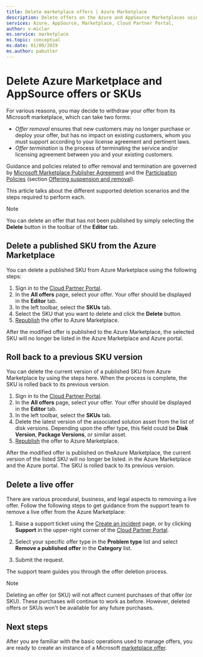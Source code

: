 ```yaml
---
title: Delete marketplace offers | Azure Marketplace 
description: Delete offers on the Azure and AppSource Marketplaces using the Cloud Partner Portal
services: Azure, AppSource, Marketplace, Cloud Partner Portal, 
author: v-miclar
ms.service: marketplace
ms.topic: conceptual
ms.date: 01/09/2019
ms.author: pabutler
---
```


# Delete Azure Marketplace and AppSource offers or SKUs

For various reasons, you may decide to withdraw your offer from its Microsoft marketplace, which can take two forms:

- *Offer removal* ensures that new customers may no longer purchase or deploy your offer, but has no impact on existing customers, whom you must support according to your license agreement and pertinent laws. 
- *Offer termination* is the process of terminating the service and/or licensing agreement between you and your existing customers. 

Guidance and policies related to offer removal and termination are governed by [Microsoft Marketplace Publisher Agreement](https://go.microsoft.com/fwlink/?LinkID=699560) and the [Participation Policies](https://azure.microsoft.com/support/legal/marketplace/participation-policies/)
(section [Offering suspension and removal](https://docs.microsoft.com/en-us/legal/marketplace/participation-policy#offering-suspension-and-removal)). 

This article talks about the different supported deletion scenarios and the steps required to perform each.  

> [!NOTE]
> You can delete an offer that has not been published by simply selecting the **Delete** button in the toolbar of the **Editor** tab.


## Delete a published SKU from the Azure Marketplace

You can delete a published SKU from Azure Marketplace using the following steps:

1.  Sign in to the [Cloud Partner Portal](https://cloudpartner.azure.com/).
2.  In the **All offers** page, select your offer.  Your offer should be displayed in the **Editor** tab.
3.  In the left toolbar, select the **SKUs** tab. 
4.  Select the SKU that you want to delete and click the **Delete** button.
5.  [Republish](./cpp-publish-offer.md) the offer to Azure Marketplace.

After the modified offer is published to the Azure Marketplace, the selected SKU will no longer be listed in the Azure Marketplace and Azure portal.


## Roll back to a previous SKU version

You can delete the current version of a published SKU from Azure Marketplace by using the steps here. When the process is complete, the SKU is rolled back to its previous version.

1. Sign in to the [Cloud Partner  Portal](https://cloudpartner.azure.com/).
2. In the **All offers** page, select your offer.  Your offer should be displayed in the **Editor** tab.
3. In the left toolbar, select the **SKUs** tab. 
4. Delete the latest version of the associated solution asset from the list of disk versions.  Depending upon the offer type, this field could be **Disk Version**, **Package Versions**, or similar asset. 
5. [Republish](./cpp-publish-offer.md) the offer to Azure Marketplace.

After the modified offer is published on theAzure Marketplace, the current version of the listed SKU will no longer be listed. in the Azure Marketplace and the Azure portal.  The SKU is rolled back to its previous version.


## Delete a live offer

There are various procedural, business, and legal aspects to removing a live offer. Follow the following steps to get guidance from the support team to remove a live offer from the Azure Marketplace:

1.  Raise a support ticket using the [Create an incident](https://go.microsoft.com/fwlink/?linkid=844975) page, or by
    clicking **Support** in the upper-right corner of the [Cloud Partner  Portal](https://cloudpartner.azure.com/).

2.  Select your specific offer type in the **Problem type** list and select **Remove a published offer** in the **Category** list.

3.  Submit the request.

The support team guides you through the offer deletion process.

> [!NOTE]
> Deleting an offer (or SKU) will not affect current purchases of that offer (or SKU). These purchases will continue to work as before. However, deleted offers or SKUs won't be available for any future purchases.


## Next steps

After you are familiar with the basic operations used to manage offers, you are ready to create an instance of a Microsoft [marketplace offer](../cpp-marketplace-offers.md).
